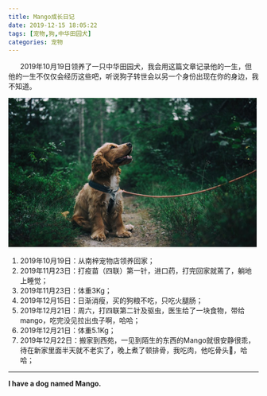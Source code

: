 ```yaml
---
title: Mango成长日记
date: 2019-12-15 18:05:22
tags: [宠物,狗,中华田园犬]
categories: 宠物
---
```


&nbsp;&nbsp;&nbsp;&nbsp;&nbsp;&nbsp;2019年10月19日领养了一只中华田园犬，我会用这篇文章记录他的一生，但他的一生不仅仅会经历这些吧，听说狗子转世会以另一个身份出现在你的身边，我不知道。

<img src="Mango成长日记/puppy.jpeg" width="500" height="300"/>

<!-- more -->

1. 2019年10月19日：从南梓宠物店领养回家；
2. 2019年11月23日：打疫苗（四联）第一针，进口药，打完回家就蔫了，躺地上睡觉；
3. 2019年11月23日：体重3Kg；
4. 2019年12月15日：日渐消瘦，买的狗粮不吃，只吃火腿肠；
5. 2019年12月21日：周六，打四联第二针及驱虫，医生给了一块食物，带给mango，吃完没见拉出虫子啊，哈哈；
6. 2019年12月21日：体重5.1Kg；
7. 2019年12月22日：搬家到西苑，一见到陌生的东西的Mango就很安静很乖，待在新家里面半天就不老实了，晚上煮了顿排骨，我吃肉，他吃骨头🦴，哈哈；

- - -
<b>I have a dog named Mango.</b>
